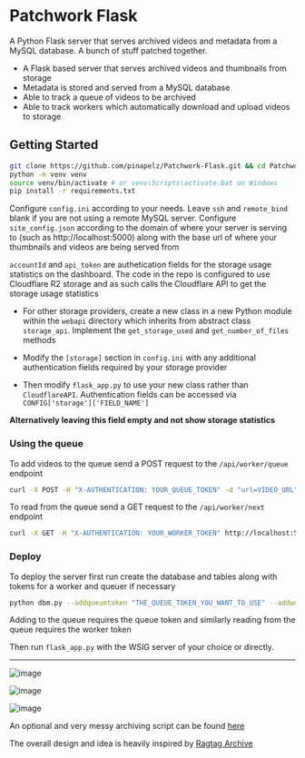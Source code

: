 # Patchwork Flask

A Python Flask server that serves archived videos and metadata from a MySQL database. A bunch of stuff patched together.
- A Flask based server that serves archived videos and thumbnails from storage
- Metadata is stored and served from a MySQL database
- Able to track a queue of videos to be archived
- Able to track workers which automatically download and upload videos to storage


## Getting Started
```bash
git clone https://github.com/pinapelz/Patchwork-Flask.git && cd Patchwork-Flask
python -m venv venv
source venv/bin/activate # or venv\Scripts\activate.bat on Windows
pip install -r requirements.txt
```
Configure `config.ini` according to your needs. Leave `ssh` and `remote_bind` blank if you are not using a remote MySQL server.
Configure `site_config.json` according to the domain of where your server is serving to (such as http://localhost:5000) along with the base url of where your thumbnails and videos are being served from

`accountId` and `api_token` are authetication fields for the storage usage statistics on the dashboard. The code in the repo is configured to use Cloudflare R2 storage and as such calls the Cloudflare API to get the storage usage statistics

- For other storage providers, create a new class in a new Python module within the `webapi` directory which inherits from abstract class `storage_api`. Implement the `get_storage_used` and `get_number_of_files` methods

- Modify the `[storage]` section in  `config.ini` with any additional authentication fields required by your storage provider

- Then modify `flask_app.py` to use your new class rather than `CloudflareAPI`. Authentication fields can be accessed via `CONFIG['storage']['FIELD_NAME']`

**Alternatively leaving this field empty and not show storage statistics**

### Using the queue
To add videos to the queue send a POST request to the `/api/worker/queue` endpoint
```bash
curl -X POST -H "X-AUTHENTICATION: YOUR_QUEUE_TOKEN" -d "url=VIDEO_URL" http://localhost:5000/api/worker/queue
```

To read from the queue send a GET request to the `/api/worker/next` endpoint
```bash
curl -X GET -H "X-AUTHENTICATION: YOUR_WORKER_TOKEN" http://localhost:5000/api/worker/next
```

### Deploy
To deploy the server first run create the database and tables along with tokens for a worker and queuer if necessary
```bash
python dbm.py --addqueuetoken "THE_QUEUE_TOKEN_YOU_WANT_TO_USE" --addworkertoken "THE_WORKER_TOKEN_YOU_WANT_TO_USE"
```
Adding to the queue requires the queue token and similarly reading from the queue requires the worker token

Then run `flask_app.py` with the WSIG server of your choice or directly.


---

![image](https://github.com/pinapelz/Video-Archive-Server/assets/21994085/eb626166-f6db-43c9-89d3-4986c6a8d2cd)

![image](https://github.com/pinapelz/Video-Archive-Server/assets/21994085/2602aadb-5b33-4659-9da5-117aa2f92e3f)

![image](https://github.com/pinapelz/Video-Archive-Server/assets/21994085/16646e1e-977c-4c92-92e8-4d18963a2db4)

An optional and very messy archiving script can be found [here](https://github.com/pinapelz/Video-Archive-Worker)

The overall design and idea is heavily inspired by [Ragtag Archive](https://archive.ragtag.moe/)

